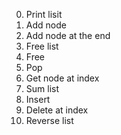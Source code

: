 0. Print lisit
2. Add node
3. Add node at the end
4. Free list
5. Free
6. Pop
7. Get node at index
8. Sum list
9. Insert
10. Delete at index
11. Reverse list
